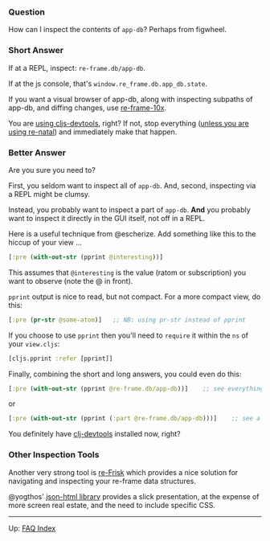 ### Question

How can I inspect the contents of `app-db`?  Perhaps from figwheel.

### Short Answer

If at a REPL, inspect:  `re-frame.db/app-db`.  

If at the js console, that's `window.re_frame.db.app_db.state`.

If you want a visual browser of app-db, along with inspecting subpaths of app-db, and diffing changes, use [re-frame-10x](https://github.com/day8/re-frame-10x).

You are [using cljs-devtools](https://github.com/binaryage/cljs-devtools), right? 
If not, stop everything ([unless you are using re-natal](https://github.com/drapanjanas/re-natal/issues/137)) and immediately make that happen. 

### Better Answer

Are you sure you need to?

First, you seldom want to inspect all of `app-db`. 
And, second, inspecting via a REPL might be clumsy. 

Instead, you probably want to inspect a part of `app-db`. __And__ you probably want 
to inspect it directly in the GUI itself, not off in a REPL. 

Here is a useful technique from @escherize. Add something like this to 
the hiccup of your view ...
```clj
[:pre (with-out-str (pprint @interesting))] 
```
This assumes that `@interesting` is the value (ratom or subscription)
you want to observe (note the @ in front).

`pprint` output is nice to read, but not compact. For a more compact view, do this: 
```clj
[:pre (pr-str @some-atom)]   ;; NB: using pr-str instead of pprint
```

If you choose to use `pprint` then you'll need to `require` it within the `ns` of your `view.cljs`:
```clj
[cljs.pprint :refer [pprint]]
```

Finally, combining the short and long answers, you could even do this:
```clj
[:pre (with-out-str (pprint @re-frame.db/app-db))]    ;; see everything!
```
or 
```clj
[:pre (with-out-str (pprint (:part @re-frame.db/app-db)))]    ;; see a part of it!
```

You definitely have [clj-devtools](https://github.com/binaryage/cljs-devtools) installed now, right?

### Other Inspection Tools

Another very strong tool is [re-Frisk](https://github.com/flexsurfer/re-frisk) which 
provides a nice solution for navigating and inspecting your re-frame data structures.

@yogthos' [json-html library](https://github.com/yogthos/json-html) provides 
a slick presentation, at the expense of more screen real estate, and the 
need to include specific CSS.

***

Up:  [FAQ Index](README.md)&nbsp;&nbsp;&nbsp;&nbsp;&nbsp;&nbsp;


<!-- START doctoc generated TOC please keep comment here to allow auto update -->
<!-- DON'T EDIT THIS SECTION, INSTEAD RE-RUN doctoc TO UPDATE -->
<!-- END doctoc generated TOC please keep comment here to allow auto update -->
